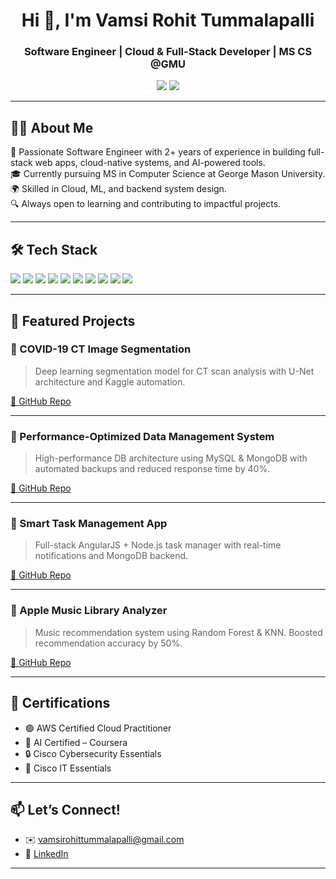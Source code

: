 <h1 align="center">Hi 👋, I'm Vamsi Rohit Tummalapalli</h1>
<h3 align="center">Software Engineer | Cloud & Full-Stack Developer | MS CS @GMU</h3>

<p align="center">
  <a href="mailto:vamsirohittummalapalli@gmail.com"><img src="https://img.shields.io/badge/Email-D14836?style=for-the-badge&logo=gmail&logoColor=white"/></a>
  <a href="https://www.linkedin.com/in/vamsi-rohit" target="_blank"><img src="https://img.shields.io/badge/LinkedIn-blue?style=for-the-badge&logo=linkedin&logoColor=white"/></a>
</p>

---

## 🧑‍💻 About Me

🚀 Passionate Software Engineer with 2+ years of experience in building full-stack web apps, cloud-native systems, and AI-powered tools.  
🎓 Currently pursuing MS in Computer Science at George Mason University.  
🌍 Skilled in Cloud, ML, and backend system design.  
🔍 Always open to learning and contributing to impactful projects.

---

## 🛠️ Tech Stack

<p align="left">
  <img src="https://img.shields.io/badge/Java-007396?style=for-the-badge&logo=java&logoColor=white"/>
  <img src="https://img.shields.io/badge/Python-3776AB?style=for-the-badge&logo=python&logoColor=white"/>
  <img src="https://img.shields.io/badge/Node.js-339933?style=for-the-badge&logo=nodedotjs&logoColor=white"/>
  <img src="https://img.shields.io/badge/Angular-DD0031?style=for-the-badge&logo=angular&logoColor=white"/>
  <img src="https://img.shields.io/badge/React-20232A?style=for-the-badge&logo=react&logoColor=61DAFB"/>
  <img src="https://img.shields.io/badge/AWS-232F3E?style=for-the-badge&logo=amazonaws&logoColor=white"/>
  <img src="https://img.shields.io/badge/Docker-2496ED?style=for-the-badge&logo=docker&logoColor=white"/>
  <img src="https://img.shields.io/badge/Kubernetes-326CE5?style=for-the-badge&logo=kubernetes&logoColor=white"/>
  <img src="https://img.shields.io/badge/MySQL-00000F?style=for-the-badge&logo=mysql&logoColor=white"/>
  <img src="https://img.shields.io/badge/MongoDB-4EA94B?style=for-the-badge&logo=mongodb&logoColor=white"/>
</p>

---

## 🚀 Featured Projects

### 🧠 COVID-19 CT Image Segmentation
> Deep learning segmentation model for CT scan analysis with U-Net architecture and Kaggle automation.
  
[🔗 GitHub Repo](https://github.com/vrt24/covid-19-image-segmentation)

---

### 💾 Performance-Optimized Data Management System
> High-performance DB architecture using MySQL & MongoDB with automated backups and reduced response time by 40%.

[🔗 GitHub Repo](https://github.com/vrt24/data-management-system)

---

### 📱 Smart Task Management App
> Full-stack AngularJS + Node.js task manager with real-time notifications and MongoDB backend.

[🔗 GitHub Repo](https://github.com/vrt24/task-manager)

---

### 🎵 Apple Music Library Analyzer
> Music recommendation system using Random Forest & KNN. Boosted recommendation accuracy by 50%.

[🔗 GitHub Repo](https://github.com/vrt24/music-recommender)

---

## 📜 Certifications

- 🟢 AWS Certified Cloud Practitioner  
- 🧠 AI Certified – Coursera  
- 🔒 Cisco Cybersecurity Essentials  
- 🔧 Cisco IT Essentials

---

## 📫 Let’s Connect!

- ✉️ vamsirohittummalapalli@gmail.com  
- 🔗 [LinkedIn](https://www.linkedin.com/in/vamsi-rohit)

---
